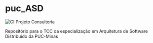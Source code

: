 # puc_ASD

![CI Projeto Consultoria](https://github.com/felipe-barata/puc_ASD/workflows/CI%20Projeto%20Consultoria/badge.svg)

Repositório para o TCC da especialização em Arquitetura de Software Distribuído da PUC-Minas
